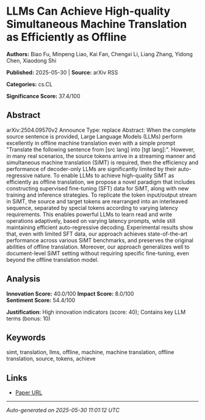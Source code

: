 # LLMs Can Achieve High-quality Simultaneous Machine Translation as Efficiently as Offline

**Authors:** Biao Fu, Minpeng Liao, Kai Fan, Chengxi Li, Liang Zhang, Yidong Chen, Xiaodong Shi

**Published:** 2025-05-30 | **Source:** arXiv RSS

**Categories:** cs.CL

**Significance Score:** 37.4/100

## Abstract

arXiv:2504.09570v2 Announce Type: replace 
Abstract: When the complete source sentence is provided, Large Language Models (LLMs) perform excellently in offline machine translation even with a simple prompt "Translate the following sentence from [src lang] into [tgt lang]:". However, in many real scenarios, the source tokens arrive in a streaming manner and simultaneous machine translation (SiMT) is required, then the efficiency and performance of decoder-only LLMs are significantly limited by their auto-regressive nature. To enable LLMs to achieve high-quality SiMT as efficiently as offline translation, we propose a novel paradigm that includes constructing supervised fine-tuning (SFT) data for SiMT, along with new training and inference strategies. To replicate the token input/output stream in SiMT, the source and target tokens are rearranged into an interleaved sequence, separated by special tokens according to varying latency requirements. This enables powerful LLMs to learn read and write operations adaptively, based on varying latency prompts, while still maintaining efficient auto-regressive decoding. Experimental results show that, even with limited SFT data, our approach achieves state-of-the-art performance across various SiMT benchmarks, and preserves the original abilities of offline translation. Moreover, our approach generalizes well to document-level SiMT setting without requiring specific fine-tuning, even beyond the offline translation model.

## Analysis

**Innovation Score:** 40.0/100
**Impact Score:** 8.0/100  
**Sentiment Score:** 54.4/100

**Justification:** High innovation indicators (score: 40); Contains key LLM terms (bonus: 10)

## Keywords

simt, translation, llms, offline, machine, machine translation, offline translation, source, tokens, achieve

## Links

- [Paper URL](https://arxiv.org/abs/2504.09570)

---
*Auto-generated on 2025-05-30 11:01:12 UTC*
